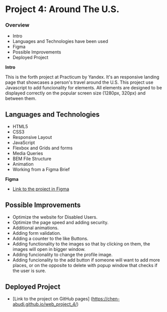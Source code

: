 # Project 4: Around The U.S.

### Overview

- Intro
- Languages and Technologies have been used
- Figma
- Possible Improvements
- Deployed Project

**Intro**

This is the forth project at Practicum by Yandex.
It's an responsive landing page that showcases a person's travel around the U.S.
This project use Javascript to add funcionality for elements.
All elements are designed to be displayed correctly on the popular screen size (1280px, 320px) and between them.

## Languages and Technologies

- HTML5
- CSS3
- Responsive Layout
- JavaScript
- Flexbox and Grids and forms
- Media Queries
- BEM File Structure
- Animation
- Working from a Figma Brief

**Figma**

- [Link to the project in Figma](https://www.figma.com/file/SurN1jaeEQIhuZEDMhmWWf/Sprint-4-Around-The-U.S.-desktop-mobile?node-id=0%3A1)

## Possible Improvements

- Optimize the website for Disabled Users.
- Optimize the page speed and adding security.
- Additional animations.
- Adding form validation.
- Adding a counter to the like Buttons.
- Adding functionality to the images so that by clicking on them, the images will open in bigger window.
- Adding funcionality to change the profile image.
- Adding funcionality to the add button if someone will want to add more places, or on the opposite to delete with popup window that checks if the user is sure.

## Deployed Project

- [Link to the project on GitHub pages] (https://chen-abudi.github.io/web_project_4/)
